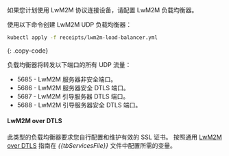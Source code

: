 如果您计划使用 LwM2M 协议连接设备，请配置 LwM2M 负载均衡器。

使用以下命令创建 LwM2M UDP 负载均衡器：

```bash
kubectl apply -f receipts/lwm2m-load-balancer.yml
```
{: .copy-code}

负载均衡器将转发以下端口的所有 UDP 流量：

* 5685 - LwM2M 服务器非安全端口。
* 5686 - LwM2M 服务器安全 DTLS 端口。
* 5687 - LwM2M 引导服务器 DTLS 端口。
* 5688 - LwM2M 引导服务器安全 DTLS 端口。

#### LwM2M over DTLS

此类型的负载均衡器要求您自行配置和维护有效的 SSL 证书。
按照通用 [LwM2M over DTLS](/docs/{{docsPrefix}}user-guide/ssl/lwm2m-over-dtls/) 指南在 *{{tbServicesFile}}* 文件中配置所需的变量。